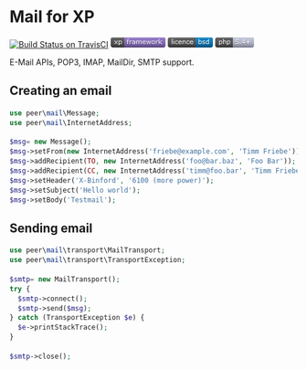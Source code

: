 Mail for XP
===========

[![Build Status on TravisCI](https://secure.travis-ci.org/xp-framework/mail.svg)](http://travis-ci.org/xp-framework/mail)
[![XP Framework Module](https://raw.githubusercontent.com/xp-framework/web/master/static/xp-framework-badge.png)](https://github.com/xp-framework/core)
[![BSD Licence](https://raw.githubusercontent.com/xp-framework/web/master/static/licence-bsd.png)](https://github.com/xp-framework/core/blob/master/LICENCE.md)
[![Required PHP 5.4+](https://raw.githubusercontent.com/xp-framework/web/master/static/php-5_4plus.png)](http://php.net/)

E-Mail APIs, POP3, IMAP, MailDir, SMTP support.

## Creating an email

```php
use peer\mail\Message;
use peer\mail\InternetAddress;

$msg= new Message();
$msg->setFrom(new InternetAddress('friebe@example.com', 'Timm Friebe'));
$msg->addRecipient(TO, new InternetAddress('foo@bar.baz', 'Foo Bar'));
$msg->addRecipient(CC, new InternetAddress('timm@foo.bar', 'Timm Friebe'));
$msg->setHeader('X-Binford', '6100 (more power)');
$msg->setSubject('Hello world');
$msg->setBody('Testmail');
```

## Sending email

```php
use peer\mail\transport\MailTransport;
use peer\mail\transport\TransportException;

$smtp= new MailTransport();
try {
  $smtp->connect();
  $smtp->send($msg);
} catch (TransportException $e) {
  $e->printStackTrace();
}

$smtp->close();
```